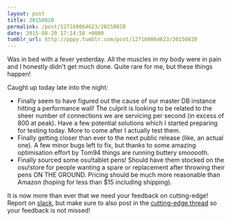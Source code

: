 ```yaml
---
layout: post
title: 20150820
permalink: /post/127168064623/20150820
date: 2015-08-20 17:14:58 +0000
tumblr_url: http://pppy.tumblr.com/post/127168064623/20150820
---
```

Was in bed with a fever yesterday. All the muscles in my body were in pain and I honestly didn't get much done. Quite rare for me, but these things happen!

Caught up today late into the night:

* Finally seem to have figured out the cause of our master DB instance hitting a performance wall! The culprit is looking to be related to the sheer number of connections we are servicing per second (in excess of 800 at peak). Have a few potential solutions which I started preparing for testing today. More to come after I actually test them.
* Finally getting closer than ever to the next public release (like, an actual one). A few minor bugs left to fix, but thanks to some amazing optimisation effort by Tom94 things are running buttery smooooth.
* Finally sourced some osu!tablet pens! Should have them stocked on the osu!store for people wanting a spare or replacement after throwing their pens ON THE GROUND. Pricing should be much more reasonable than Amazon (hoping for less than $15 including shipping).

It is now more than ever that we need your feedback on cutting-edge! Report on [slack](http://osu.ppy.sh/p/slack), but make sure to also post in the [cutting-edge thread](https://osu.ppy.sh/forum/t/259747) so your feedback is not missed!